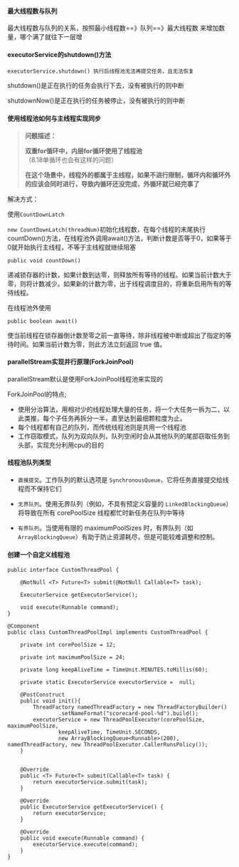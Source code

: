 #### 最大线程数与队列

最大线程数与队列的关系，按照最小线程数==》队列==》最大线程数 来增加数量，哪个满了就往下一层增

#### executorService的shutdown()方法

```
executorService.shutdown() 执行后线程池无法再提交任务，且无法恢复
```

shutdown()是正在执行的任务会执行下去，没有被执行的则中断

shutdownNow()是正在执行的任务被停止，没有被执行的则中断	



#### 使用线程池如何与主线程实现同步

> **问题描述：**
>
> **双重for循环中，内层for循环使用了线程池**（8.18单循环也会有这样的问题）
>
> **在这个场景中，线程外的都属于主线程，如果不进行限制，循环内和循环外的应该会同时进行，导致内循环还没完成，外循环就已经完事了**

解决方式：

使用`CountDownLatch`

`new CountDownLatch(threadNum)`初始化线程数，在每个线程的末尾执行countDown()方法，在线程池外调用await()方法，判断计数是否等于0，如果等于0就开始执行主线程，不等于主线程就继续阻塞

```
public void countDown()
```

递减锁存器的计数，如果计数到达零，则释放所有等待的线程。如果当前计数大于零，则将计数减少。如果新的计数为零，出于线程调度目的，将重新启用所有的等待线程。

在线程池外使用

```
public boolean await()
```

使当前线程在锁存器倒计数至零之前一直等待，除非线程被中断或超出了指定的等待时间。如果当前计数为零，则此方法立刻返回 true 值。



#### parallelStream实现并行原理(ForkJoinPool)

parallelStream默认是使用ForkJoinPool线程池来实现的

ForkJoinPool的特点;

- 使用分治算法，用相对少的线程处理大量的任务，将一个大任务一拆为二，以此类推，每个子任务再拆分一半，直至达到最细颗粒度为止。
- 每个线程都有自己的队列，而传统线程池则是共用一个线程池
- 工作窃取模式，队列为双向队列，队列空闲时会从其他队列的尾部窃取任务到头部，实现充分利用cpu的目的

#### 线程池队列类型

- `直接提交`。工作队列的默认选项是 `SynchronousQueue`，它将任务直接提交给线程而不保持它们

- `无界队列`。使用无界队列（例如，不具有预定义容量的 `LinkedBlockingQueue`）将导致在所有 corePoolSize 线程都忙时新任务在队列中等待

- `有界队列`。当使用有限的 maximumPoolSizes 时，有界队列（如 `ArrayBlockingQueue`）有助于防止资源耗尽，但是可能较难调整和控制。

#### 创建一个自定义线程池

```
public interface CustomThreadPool {

    @NotNull <T> Future<T> submit(@NotNull Callable<T> task);

    ExecutorService getExecutorService();

    void execute(Runnable command);
}
```

```
@Component
public class CustomThreadPoolImpl implements CustomThreadPool {

    private int corePoolSize = 12;

    private int maximumPoolSize = 24;

    private long keepAliveTime = TimeUnit.MINUTES.toMillis(60);

    private static ExecutorService executorService =  null;

    @PostConstruct
    public void init(){
        ThreadFactory namedThreadFactory = new ThreadFactoryBuilder()
                .setNameFormat("scorecard-pool-%d").build();
        executorService = new ThreadPoolExecutor(corePoolSize, maximumPoolSize,
                keepAliveTime, TimeUnit.SECONDS,
                new ArrayBlockingQueue<Runnable>(200), namedThreadFactory, new ThreadPoolExecutor.CallerRunsPolicy());
    }


    @Override
    public <T> Future<T> submit(Callable<T> task) {
        return executorService.submit(task);
    }

    @Override
    public ExecutorService getExecutorService() {
        return executorService;
    }

    @Override
    public void execute(Runnable command) {
        executorService.execute(command);
    }
}
```

